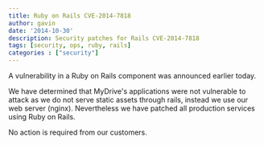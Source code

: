 ```yaml
---
title: Ruby on Rails CVE-2014-7818
author: gavin
date: '2014-10-30'
description: Security patches for Rails CVE-2014-7818
tags: [security, ops, ruby, rails]
categories : ["security"]
---
```


A vulnerability in a Ruby on Rails component was announced earlier today.

We have determined that MyDrive's applications were not vulnerable to attack as
we do not serve static assets through rails, instead we use our web server
(nginx). Nevertheless we have patched all production services using Ruby on
Rails.

No action is required from our customers.

